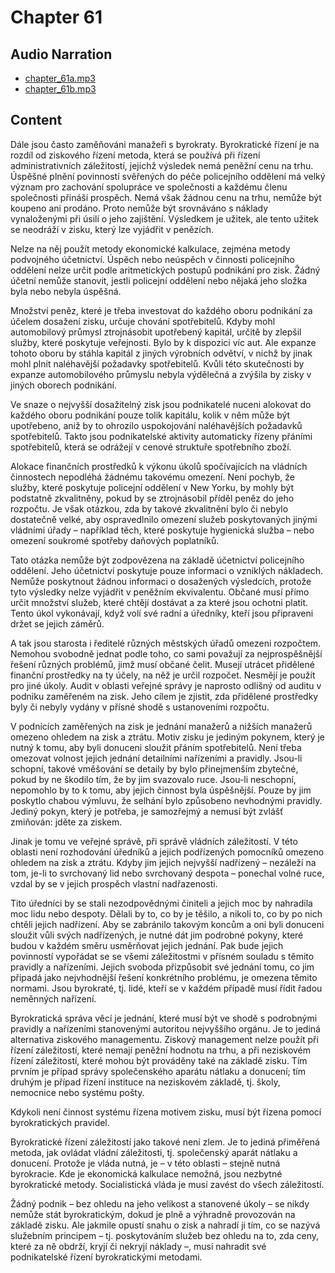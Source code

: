 # Chapter 61

## Audio Narration

- [chapter_61a.mp3](../5-audio-chunks-espeak/chapter_61a.mp3)
- [chapter_61b.mp3](../5-audio-chunks-espeak/chapter_61b.mp3)

## Content

<!-- Source: ESPEAK_AUDIO-chapter_61a-OPTIMIZED.md -->

Dále jsou často zaměňováni manažeři s byrokraty. Byrokratické řízení je na rozdíl od ziskového řízení metoda, která se používá při řízení administrativních záležitostí, jejichž výsledek nemá peněžní cenu na trhu. Úspěšné plnění povinností svěřených do péče policejního oddělení má velký význam pro zachování spolupráce ve společnosti a každému členu společnosti přináší prospěch. Nemá však žádnou cenu na trhu, nemůže být koupeno ani prodáno. Proto nemůže být srovnáváno s náklady vynaloženými při úsilí o jeho zajištění. Výsledkem je užitek, ale tento užitek se neodráží v zisku, který lze vyjádřit v penězích.

Nelze na něj použít metody ekonomické kalkulace, zejména metody podvojného účetnictví. Úspěch nebo neúspěch v činnosti policejního oddělení nelze určit podle aritmetických postupů podnikání pro zisk. Žádný účetní nemůže stanovit, jestli policejní oddělení nebo nějaká jeho složka byla nebo nebyla úspěšná.

Množství peněz, které je třeba investovat do každého oboru podnikání za účelem dosažení zisku, určuje chování spotřebitelů. Kdyby mohl automobilový průmysl ztrojnásobit upotřebený kapitál, určitě by zlepšil služby, které poskytuje veřejnosti. Bylo by k dispozici víc aut. Ale expanze tohoto oboru by stáhla kapitál z jiných výrobních odvětví, v nichž by jinak mohl plnit naléhavější požadavky spotřebitelů. Kvůli této skutečnosti by expanze automobilového průmyslu nebyla výdělečná a zvýšila by zisky v jiných oborech podnikání.

Ve snaze o nejvyšší dosažitelný zisk jsou podnikatelé nuceni alokovat do každého oboru podnikání pouze tolik kapitálu, kolik v něm může být upotřebeno, aniž by to ohrozilo uspokojování naléhavějších požadavků spotřebitelů. Takto jsou podnikatelské aktivity automaticky řízeny přáními spotřebitelů, která se odrážejí v cenové struktuře spotřebního zboží.

Alokace finančních prostředků k výkonu úkolů spočívajících na vládních činnostech nepodléhá žádnému takovému omezení. Není pochyb, že služby, které poskytuje policejní oddělení v New Yorku, by mohly být podstatně zkvalitněny, pokud by se ztrojnásobil příděl peněz do jeho rozpočtu. Je však otázkou, zda by takové zkvalitnění bylo či nebylo dostatečně velké, aby ospravedlnilo omezení služeb poskytovaných jinými vládními úřady – například těch, které poskytuje hygienická služba – nebo omezení soukromé spotřeby daňových poplatníků.

Tato otázka nemůže být zodpovězena na základě účetnictví policejního oddělení. Jeho účetnictví poskytuje pouze informaci o vzniklých nákladech. Nemůže poskytnout žádnou informaci o dosažených výsledcích, protože tyto výsledky nelze vyjádřit v peněžním ekvivalentu. Občané musí přímo určit množství služeb, které chtějí dostávat a za které jsou ochotni platit. Tento úkol vykonávají, když volí své radní a úředníky, kteří jsou připraveni držet se jejich záměrů.

A tak jsou starosta i ředitelé různých městských úřadů omezeni rozpočtem. Nemohou svobodně jednat podle toho, co sami považují za nejprospěšnější řešení různých problémů, jimž musí občané čelit. Musejí utrácet přidělené finanční prostředky na ty účely, na něž je určil rozpočet. Nesmějí je použít pro jiné úkoly. Audit v oblasti veřejné správy je naprosto odlišný od auditu v podniku zaměřeném na zisk. Jeho cílem je zjistit, zda přidělené prostředky byly či nebyly vydány v přísné shodě s ustanoveními rozpočtu.

V podnicích zaměřených na zisk je jednání manažerů a nižších manažerů omezeno ohledem na zisk a ztrátu. Motiv zisku je jediným pokynem, který je nutný k tomu, aby byli donuceni sloužit přáním spotřebitelů. Není třeba omezovat volnost jejich jednání detailními nařízeními a pravidly. Jsou-li schopní, takové vměšování se detaily by bylo přinejmenším zbytečné, pokud by ne škodilo tím, že by jim svazovalo ruce. Jsou-li neschopní, nepomohlo by to k tomu, aby jejich činnost byla úspěšnější. Pouze by jim poskytlo chabou výmluvu, že selhání bylo způsobeno nevhodnými pravidly. Jediný pokyn, který je potřeba, je samozřejmý a nemusí být zvlášť zmiňován: jděte za ziskem.

Jinak je tomu ve veřejné správě, při správě vládních záležitostí. V této oblasti není rozhodování úředníků a jejich podřízených pomocníků omezeno ohledem na zisk a ztrátu. Kdyby jim jejich nejvyšší nadřízený – nezáleží na tom, je-li to svrchovaný lid nebo svrchovaný despota – ponechal volné ruce, vzdal by se v jejich prospěch vlastní nadřazenosti.

<!-- Source: ESPEAK_AUDIO-chapter_61b-OPTIMIZED.md -->

Tito úředníci by se stali nezodpovědnými činiteli a jejich moc by nahradila moc lidu nebo despoty. Dělali by to, co by je těšilo, a nikoli to, co by po nich chtěli jejich nadřízení. Aby se zabránilo takovým koncům a oni byli donuceni sloužit vůli svých nadřízených, je nutné dát jim podrobné pokyny, které budou v každém směru usměrňovat jejich jednání. Pak bude jejich povinností vypořádat se se všemi záležitostmi v přísném souladu s těmito pravidly a nařízeními. Jejich svoboda přizpůsobit své jednání tomu, co jim připadá jako nejvhodnější řešení konkrétního problému, je omezena těmito normami. Jsou byrokraté, tj. lidé, kteří se v každém případě musí řídit řadou neměnných nařízení.

Byrokratická správa věcí je jednání, které musí být ve shodě s podrobnými pravidly a nařízeními stanovenými autoritou nejvyššího orgánu. Je to jediná alternativa ziskového managementu. Ziskový management nelze použít při řízení záležitostí, které nemají peněžní hodnotu na trhu, a při neziskovém řízení záležitostí, které mohou být prováděny také na základě zisku. Tím prvním je případ správy společenského aparátu nátlaku a donucení; tím druhým je případ řízení instituce na neziskovém základě, tj. školy, nemocnice nebo systému pošty.

Kdykoli není činnost systému řízena motivem zisku, musí být řízena pomocí byrokratických pravidel.

Byrokratické řízení záležitostí jako takové není zlem. Je to jediná přiměřená metoda, jak ovládat vládní záležitosti, tj. společenský aparát nátlaku a donucení. Protože je vláda nutná, je – v této oblasti – stejně nutná byrokracie. Kde je ekonomická kalkulace nemožná, jsou nezbytné byrokratické metody. Socialistická vláda je musí zavést do všech záležitostí.

Žádný podnik – bez ohledu na jeho velikost a stanovené úkoly – se nikdy nemůže stát byrokratickým, dokud je plně a výhradně provozován na základě zisku. Ale jakmile opustí snahu o zisk a nahradí ji tím, co se nazývá služebním principem – tj. poskytováním služeb bez ohledu na to, zda ceny, které za ně obdrží, kryjí či nekryjí náklady –, musí nahradit své podnikatelské řízení byrokratickými metodami.

